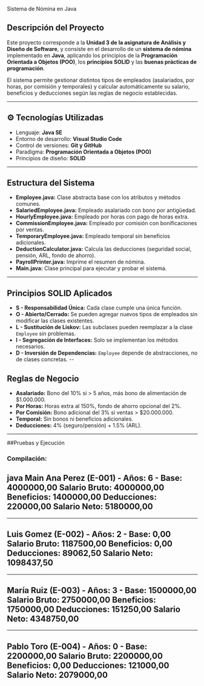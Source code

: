 Sistema de Nómina en Java

## Descripción del Proyecto
Este proyecto corresponde a la **Unidad 3 de la asignatura de Análisis y Diseño de Software**, y consiste en el desarrollo de un **sistema de nómina** implementado en **Java**, aplicando los principios de la **Programación Orientada a Objetos (POO)**, los **principios SOLID** y las **buenas prácticas de programación**.

El sistema permite gestionar distintos tipos de empleados (asalariados, por horas, por comisión y temporales) y calcular automáticamente su salario, beneficios y deducciones según las reglas de negocio establecidas.

---

## ⚙️ Tecnologías Utilizadas
- Lenguaje: **Java SE**
- Entorno de desarrollo: **Visual Studio Code**
- Control de versiones: **Git y GitHub**
- Paradigma: **Programación Orientada a Objetos (POO)**
- Principios de diseño: **SOLID**

---

## Estructura del Sistema
- **Employee.java:** Clase abstracta base con los atributos y métodos comunes.
- **SalariedEmployee.java:** Empleado asalariado con bono por antigüedad.
- **HourlyEmployee.java:** Empleado por horas con pago de horas extra.
- **CommissionEmployee.java:** Empleado por comisión con bonificaciones por ventas.
- **TemporaryEmployee.java:** Empleado temporal sin beneficios adicionales.
- **DeductionCalculator.java:** Calcula las deducciones (seguridad social, pensión, ARL, fondo de ahorro).
- **PayrollPrinter.java:** Imprime el resumen de nómina.
- **Main.java:** Clase principal para ejecutar y probar el sistema.

---

## Principios SOLID Aplicados
- **S - Responsabilidad Única:** Cada clase cumple una única función.
- **O - Abierto/Cerrado:** Se pueden agregar nuevos tipos de empleados sin modificar las clases existentes.
- **L - Sustitución de Liskov:** Las subclases pueden reemplazar a la clase `Employee` sin problemas.
- **I - Segregación de Interfaces:** Solo se implementan los métodos necesarios.
- **D - Inversión de Dependencias:** `Employee` depende de abstracciones, no de clases concretas.
--
## Reglas de Negocio
- **Asalariado:** Bono del 10% si > 5 años, más bono de alimentación de $1.000.000.
- **Por Horas:** Horas extra al 150%, fondo de ahorro opcional del 2%.
- **Por Comisión:** Bono adicional del 3% si ventas > $20.000.000.
- **Temporal:** Sin bonos ni beneficios adicionales.
- **Deducciones:** 4% (seguro/pensión) + 1.5% (ARL).
---
##Pruebas y Ejecución
### Compilación:
java Main
Ana Perez (E-001) - Años: 6 - Base: 4000000,00
Salario Bruto: 4000000,00
Beneficios: 1400000,00
Deducciones: 220000,00
Salario Neto: 5180000,00
--------------------------------------------------
--------------------------------------------------
Luis Gomez (E-002) - Años: 2 - Base: 0,00
Salario Bruto: 1187500,00
Beneficios: 0,00
Deducciones: 89062,50
Salario Neto: 1098437,50
--------------------------------------------------
--------------------------------------------------
María Ruiz (E-003) - Años: 3 - Base: 1500000,00
Salario Bruto: 2750000,00
Beneficios: 1750000,00
Deducciones: 151250,00
Salario Neto: 4348750,00
--------------------------------------------------
--------------------------------------------------
Pablo Toro (E-004) - Años: 0 - Base: 2200000,00
Salario Bruto: 2200000,00
Beneficios: 0,00
Deducciones: 121000,00
Salario Neto: 2079000,00
--------------------------------------------------
